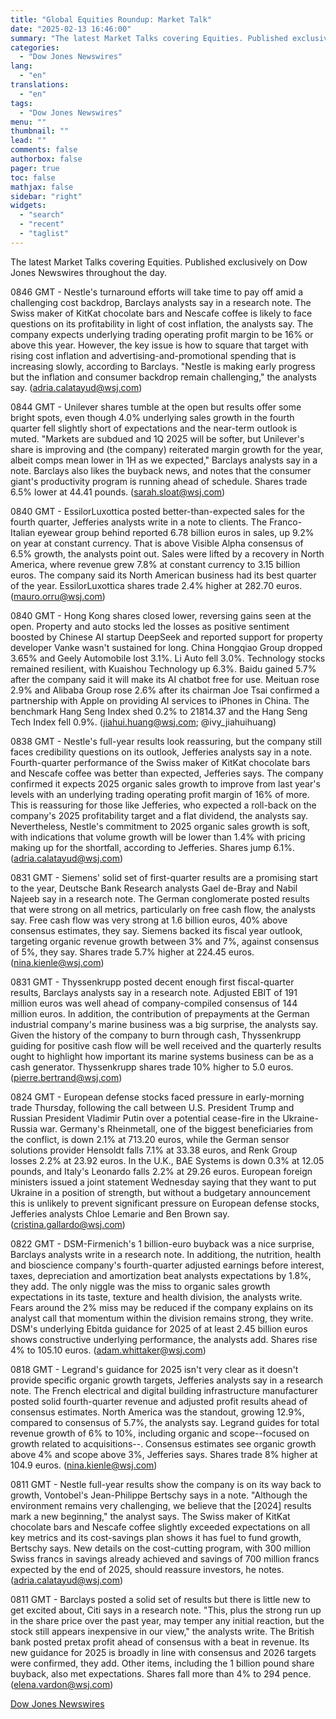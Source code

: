 ```yaml
---
title: "Global Equities Roundup: Market Talk"
date: "2025-02-13 16:46:00"
summary: "The latest Market Talks covering Equities. Published exclusively on Dow Jones Newswires throughout the day.0846 GMT - Nestle's turnaround efforts will take time to pay off amid a challenging cost backdrop, Barclays analysts say in a research note. The Swiss maker of KitKat chocolate bars and Nescafe coffee is likely..."
categories:
  - "Dow Jones Newswires"
lang:
  - "en"
translations:
  - "en"
tags:
  - "Dow Jones Newswires"
menu: ""
thumbnail: ""
lead: ""
comments: false
authorbox: false
pager: true
toc: false
mathjax: false
sidebar: "right"
widgets:
  - "search"
  - "recent"
  - "taglist"
---
```


The latest Market Talks covering Equities. Published exclusively on Dow Jones Newswires throughout the day.

0846 GMT - Nestle's turnaround efforts will take time to pay off amid a challenging cost backdrop, Barclays analysts say in a research note. The Swiss maker of KitKat chocolate bars and Nescafe coffee is likely to face questions on its profitability in light of cost inflation, the analysts say. The company expects underlying trading operating profit margin to be 16% or above this year. However, the key issue is how to square that target with rising cost inflation and advertising-and-promotional spending that is increasing slowly, according to Barclays. "Nestle is making early progress but the inflation and consumer backdrop remain challenging," the analysts say. (adria.calatayud@wsj.com)

0844 GMT - Unilever shares tumble at the open but results offer some bright spots, even though 4.0% underlying sales growth in the fourth quarter fell slightly short of expectations and the near-term outlook is muted. "Markets are subdued and 1Q 2025 will be softer, but Unilever's share is improving and (the company) reiterated margin growth for the year, albeit comps mean lower in 1H as we expected," Barclays analysts say in a note. Barclays also likes the buyback news, and notes that the consumer giant's productivity program is running ahead of schedule. Shares trade 6.5% lower at 44.41 pounds. (sarah.sloat@wsj.com)

0840 GMT - EssilorLuxottica posted better-than-expected sales for the fourth quarter, Jefferies analysts write in a note to clients. The Franco-Italian eyewear group behind reported 6.78 billion euros in sales, up 9.2% on year at constant currency. That is above Visible Alpha consensus of 6.5% growth, the analysts point out. Sales were lifted by a recovery in North America, where revenue grew 7.8% at constant currency to 3.15 billion euros. The company said its North American business had its best quarter of the year. EssilorLuxottica shares trade 2.4% higher at 282.70 euros. (mauro.orru@wsj.com)

0840 GMT - Hong Kong shares closed lower, reversing gains seen at the open. Property and auto stocks led the losses as positive sentiment boosted by Chinese AI startup DeepSeek and reported support for property developer Vanke wasn't sustained for long. China Hongqiao Group dropped 3.65% and Geely Automobile lost 3.1%. Li Auto fell 3.0%. Technology stocks remained resilient, with Kuaishou Technology up 6.3%. Baidu gained 5.7% after the company said it will make its AI chatbot free for use. Meituan rose 2.9% and Alibaba Group rose 2.6% after its chairman Joe Tsai confirmed a partnership with Apple on providing AI services to iPhones in China. The benchmark Hang Seng Index shed 0.2% to 21814.37 and the Hang Seng Tech Index fell 0.9%. (jiahui.huang@wsj.com; @ivy\_jiahuihuang)

0838 GMT - Nestle's full-year results look reassuring, but the company still faces credibility questions on its outlook, Jefferies analysts say in a note. Fourth-quarter performance of the Swiss maker of KitKat chocolate bars and Nescafe coffee was better than expected, Jefferies says. The company confirmed it expects 2025 organic sales growth to improve from last year's levels with an underlying trading operating profit margin of 16% of more. This is reassuring for those like Jefferies, who expected a roll-back on the company's 2025 profitability target and a flat dividend, the analysts say. Nevertheless, Nestle's commitment to 2025 organic sales growth is soft, with indications that volume growth will be lower than 1.4% with pricing making up for the shortfall, according to Jefferies. Shares jump 6.1%. (adria.calatayud@wsj.com)

0831 GMT - Siemens' solid set of first-quarter results are a promising start to the year, Deutsche Bank Research analysts Gael de-Bray and Nabil Najeeb say in a research note. The German conglomerate posted results that were strong on all metrics, particularly on free cash flow, the analysts say. Free cash flow was very strong at 1.6 billion euros, 40% above consensus estimates, they say. Siemens backed its fiscal year outlook, targeting organic revenue growth between 3% and 7%, against consensus of 5%, they say. Shares trade 5.7% higher at 224.45 euros. (nina.kienle@wsj.com)

0831 GMT - Thyssenkrupp posted decent enough first fiscal-quarter results, Barclays analysts say in a research note. Adjusted EBIT of 191 million euros was well ahead of company-compiled consensus of 144 million euros. In addition, the contribution of prepayments at the German industrial company's marine business was a big surprise, the analysts say. Given the history of the company to burn through cash, Thyssenkrupp guiding for positive cash flow will be well received and the quarterly results ought to highlight how important its marine systems business can be as a cash generator. Thyssenkrupp shares trade 10% higher to 5.0 euros. (pierre.bertrand@wsj.com)

0824 GMT - European defense stocks faced pressure in early-morning trade Thursday, following the call between U.S. President Trump and Russian President Vladimir Putin over a potential cease-fire in the Ukraine-Russia war. Germany's Rheinmetall, one of the biggest beneficiaries from the conflict, is down 2.1% at 713.20 euros, while the German sensor solutions provider Hensoldt falls 7.1% at 33.38 euros, and Renk Group losses 2.2% at 23.92 euros. In the U.K., BAE Systems is down 0.3% at 12.05 pounds, and Italy's Leonardo falls 2.2% at 29.26 euros. European foreign ministers issued a joint statement Wednesday saying that they want to put Ukraine in a position of strength, but without a budgetary announcement this is unlikely to prevent significant pressure on European defense stocks, Jefferies analysts Chloe Lemarie and Ben Brown say. (cristina.gallardo@wsj.com)

0822 GMT - DSM-Firmenich's 1 billion-euro buyback was a nice surprise, Barclays analysts write in a research note. In additiong, the nutrition, health and bioscience company's fourth-quarter adjusted earnings before interest, taxes, depreciation and amortization beat analysts expectations by 1.8%, they add. The only niggle was the miss to organic sales growth expectations in its taste, texture and health division, the analysts write. Fears around the 2% miss may be reduced if the company explains on its analyst call that momentum within the division remains strong, they write. DSM's underlying Ebitda guidance for 2025 of at least 2.45 billion euros shows constructive underlying performance, the analysts add. Shares rise 4% to 105.10 euros. (adam.whittaker@wsj.com)

0818 GMT - Legrand's guidance for 2025 isn't very clear as it doesn't provide specific organic growth targets, Jefferies analysts say in a research note. The French electrical and digital building infrastructure manufacturer posted solid fourth-quarter revenue and adjusted profit results ahead of consensus estimates. North America was the standout, growing 12.9%, compared to consensus of 5.7%, the analysts say. Legrand guides for total revenue growth of 6% to 10%, including organic and scope--focused on growth related to acquisitions--. Consensus estimates see organic growth above 4% and scope above 3%, Jefferies says. Shares trade 8% higher at 104.9 euros. (nina.kienle@wsj.com)

0811 GMT - Nestle full-year results show the company is on its way back to growth, Vontobel's Jean-Philippe Bertschy says in a note. "Although the environment remains very challenging, we believe that the [2024] results mark a new beginning," the analyst says. The Swiss maker of KitKat chocolate bars and Nescafe coffee slightly exceeded expectations on all key metrics and its cost-savings plan shows it has fuel to fund growth, Bertschy says. New details on the cost-cutting program, with 300 million Swiss francs in savings already achieved and savings of 700 million francs expected by the end of 2025, should reassure investors, he notes. (adria.calatayud@wsj.com)

0811 GMT - Barclays posted a solid set of results but there is little new to get excited about, Citi says in a research note. "This, plus the strong run up in the share price over the past year, may temper any initial reaction, but the stock still appears inexpensive in our view," the analysts write. The British bank posted pretax profit ahead of consensus with a beat in revenue. Its new guidance for 2025 is broadly in line with consensus and 2026 targets were confirmed, they add. Other items, including the 1 billion pound share buyback, also met expectations. Shares fall more than 4% to 294 pence.(elena.vardon@wsj.com)

[Dow Jones Newswires](https://www.tradingview.com/news/DJN_DN20250213004264:0/)
